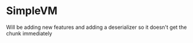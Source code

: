 # SimpleVM
Will be adding new features and adding a deserializer so it doesn't get the chunk immediately
